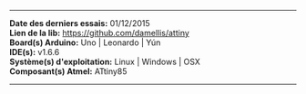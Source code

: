 ___

**Date des derniers essais:** 01/12/2015  
**Lien de la lib:** https://github.com/damellis/attiny  
**Board(s) Arduino:** Uno | Leonardo | Yún  
**IDE(s):** v1.6.6  
**Système(s) d'exploitation:** Linux | Windows | OSX  
**Composant(s) Atmel:** ATtiny85  
___